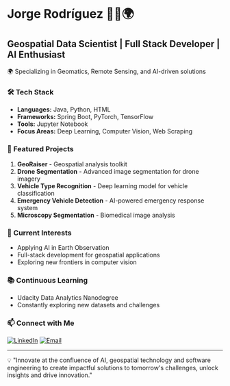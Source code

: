 # Jorge Rodríguez 👨‍💻🌍

## Geospatial Data Scientist | Full Stack Developer | AI Enthusiast

🌍 Specializing in Geomatics, Remote Sensing, and AI-driven solutions

### 🛠️ Tech Stack

- **Languages:** Java, Python, HTML
- **Frameworks:** Spring Boot, PyTorch, TensorFlow
- **Tools:** Jupyter Notebook
- **Focus Areas:** Deep Learning, Computer Vision, Web Scraping

### 🚀 Featured Projects

1. **GeoRaiser** - Geospatial analysis toolkit
2. **Drone Segmentation** - Advanced image segmentation for drone imagery
3. **Vehicle Type Recognition** - Deep learning model for vehicle classification
4. **Emergency Vehicle Detection** - AI-powered emergency response system
5. **Microscopy Segmentation** - Biomedical image analysis

### 🌱 Current Interests

- Applying AI in Earth Observation
- Full-stack development for geospatial applications
- Exploring new frontiers in computer vision

### 📚 Continuous Learning

- Udacity Data Analytics Nanodegree
- Constantly exploring new datasets and challenges

### 📫 Connect with Me

[![LinkedIn](https://img.shields.io/badge/LinkedIn-0077B5?style=for-the-badge&logo=linkedin&logoColor=white)](https://www.linkedin.com/in/jrodrigueze/)
[![Email](https://img.shields.io/badge/Email-D14836?style=for-the-badge&logo=gmail&logoColor=white)](mailto:jrodriguez.geoai@gmail.com)

---

💡 "Innovate at the confluence of AI, geospatial technology and software engineering to create impactful solutions to tomorrow's challenges, unlock insights and drive innovation."
